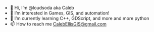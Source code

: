 - 👋 Hi, I’m @loudsoda aka Caleb
- 👀 I’m interested in Games, GIS, and automation!
- 🌱 I’m currently learning C++, GDScript, and more and more python
- 📫 How to reach me CalebEllisGIS@gmail.com
